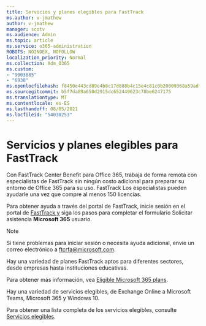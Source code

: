 ```yaml
---
title: Servicios y planes elegibles para FastTrack
ms.author: v-jmathew
author: v-jmathew
manager: scotv
ms.audience: Admin
ms.topic: article
ms.service: o365-administration
ROBOTS: NOINDEX, NOFOLLOW
localization_priority: Normal
ms.collection: Adm_O365
ms.custom:
- "9003885"
- "6938"
ms.openlocfilehash: f8450e443cd89e4b8c17d888b4c15e4c81c0b20009368a59adf0cd38f110c1f3
ms.sourcegitcommit: b5f7da89a650d2915dc652449623c78be6247175
ms.translationtype: MT
ms.contentlocale: es-ES
ms.lasthandoff: 08/05/2021
ms.locfileid: "54030253"
---
```

# <a name="eligible-services-and-plans-for-fasttrack"></a>Servicios y planes elegibles para FastTrack

Con FastTrack Center Benefit para Office 365, trabaja de forma remota con especialistas de FastTrack sin ningún costo adicional para preparar su entorno de Office 365 para su uso. FastTrack Los especialistas pueden ayudarle una vez que compre al menos 150 licencias.

Para obtener ayuda a través del portal de FastTrack, inicie sesión en el portal de [FastTrack y](https://go.microsoft.com/fwlink/?linkid=2125443) siga los pasos para completar el formulario Solicitar asistencia **Microsoft 365** usuario.

> [!NOTE]
> Si tiene problemas para iniciar sesión o necesita ayuda adicional, envíe un correo electrónico a [ftcrfa@microsoft.com](mailto:ftcrfa@microsoft.com).

Hay una variedad de planes FastTrack aptos para diferentes sectores, desde empresas hasta instituciones educativas.

Para obtener más información, vea [Eligible Microsoft 365 plans](https://go.microsoft.com/fwlink/?linkid=2125459).

Hay una variedad de servicios elegibles, de Exchange Online a Microsoft Teams, Microsoft 365 y Windows 10.

Para obtener una lista completa de los servicios elegibles, consulte [Servicios elegibles](https://go.microsoft.com/fwlink/?linkid=2125636).
